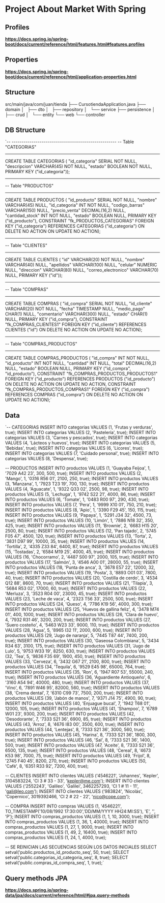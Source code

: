 # Project About Market With Spring

## Profiles
**https://docs.spring.io/spring-boot/docs/current/reference/html/features.html#features.profiles**

## Properties
**https://docs.spring.io/spring-boot/docs/current/reference/html/application-properties.html**

## Structure

src/main/java/com/juan/tienda
├── CursotiendaApplication.java
├── domain
│   ├── dto
│   ├── repository
│   └── service
├── persistence
│   ├── crud
│   └── entity
└── web
    └── controller

## DB Structure

`-- -----------------------------------------------------
-- Table "CATEGORIAS"
-- -----------------------------------------------------
CREATE TABLE  CATEGORIAS (
  "id_categoria" SERIAL NOT NULL,
  "descripcion" VARCHAR(45) NOT NULL,
  "estado" BOOLEAN NOT NULL,
  PRIMARY KEY ("id_categoria"));


-- -----------------------------------------------------
-- Table "PRODUCTOS"
-- -----------------------------------------------------
CREATE TABLE  PRODUCTOS (
  "id_producto" SERIAL NOT NULL,
  "nombre" VARCHAR(45) NULL,
  "id_categoria" INT NOT NULL,
  "codigo_barras" VARCHAR(150) NULL,
  "precio_venta" DECIMAL(16,2) NULL,
  "cantidad_stock" INT NOT NULL,
  "estado" BOOLEAN NULL,
  PRIMARY KEY ("id_producto"),
  CONSTRAINT "fk_PRODUCTOS_CATEGORIAS"
    FOREIGN KEY ("id_categoria")
    REFERENCES CATEGORIAS ("id_categoria")
    ON DELETE NO ACTION
    ON UPDATE NO ACTION);


-- -----------------------------------------------------
-- Table "CLIENTES"
-- -----------------------------------------------------
CREATE TABLE  CLIENTES (
  "id" VARCHAR(20) NOT NULL,
  "nombre" VARCHAR(40) NULL,
  "apellidos" VARCHAR(100) NULL,
  "celular" NUMERIC NULL,
  "direccion" VARCHAR(80) NULL,
  "correo_electronico" VARCHAR(70) NULL,
  PRIMARY KEY ("id"));


-- -----------------------------------------------------
-- Table "COMPRAS"
-- -----------------------------------------------------
CREATE TABLE  COMPRAS (
  "id_compra" SERIAL NOT NULL,
  "id_cliente" VARCHAR(20) NOT NULL,
  "fecha" TIMESTAMP NULL,
  "medio_pago" CHAR(1) NULL,
  "comentario" VARCHAR(300) NULL,
  "estado" CHAR(1) NULL,
  PRIMARY KEY ("id_compra"),
  CONSTRAINT "fk_COMPRAS_CLIENTES1"
    FOREIGN KEY ("id_cliente")
    REFERENCES CLIENTES ("id")
    ON DELETE NO ACTION
    ON UPDATE NO ACTION);


-- -----------------------------------------------------
-- Table "COMPRAS_PRODUCTOS"
-- -----------------------------------------------------
CREATE TABLE  COMPRAS_PRODUCTOS (
  "id_compra" INT NOT NULL,
  "id_producto" INT NOT NULL,
  "cantidad" INT NULL,
  "total" DECIMAL(16,2) NULL,
  "estado" BOOLEAN NULL,
  PRIMARY KEY ("id_compra", "id_producto"),
  CONSTRAINT "fk_COMPRAS_PRODUCTOS_PRODUCTOS1"
    FOREIGN KEY ("id_producto")
    REFERENCES PRODUCTOS ("id_producto")
    ON DELETE NO ACTION
    ON UPDATE NO ACTION,
  CONSTRAINT "fk_COMPRAS_PRODUCTOS_COMPRAS1"
    FOREIGN KEY ("id_compra")
    REFERENCES COMPRAS ("id_compra")
    ON DELETE NO ACTION
    ON UPDATE NO ACTION);`

## Data
`-- CATEGORIAS
INSERT INTO categorias VALUES (1, 'Frutas y verduras', true);
INSERT INTO categorias VALUES (2, 'Pastelería', true);
INSERT INTO categorias VALUES (3, 'Carnes y pescados', true);
INSERT INTO categorias VALUES (4, 'Lácteos y huevos', true);
INSERT INTO categorias VALUES (5, 'Bebidas', true);
INSERT INTO categorias VALUES (6, 'Licores', true);
INSERT INTO categorias VALUES (7, 'Cuidado personal', true);
INSERT INTO categorias VALUES (8, 'Despensa', true);

-- PRODUCTOS
INSERT INTO productos VALUES (1, 'Guayaba Feijoa', 1, '7029 A42 23', 300, 500, true);
INSERT INTO productos VALUES (2, 'Mango', 1, '0316 R56 01', 2100, 250, true);
INSERT INTO productos VALUES (3, 'Manzana', 1, '7923 T23 19', 700, 130, true);
INSERT INTO productos VALUES (4, 'Aguacate', 1, '9322 Q33 02', 2500, 98, true);
INSERT INTO productos VALUES (5, 'Lechuga', 1, '9742 S22 21', 4000, 86, true);
INSERT INTO productos VALUES (6, 'Tomate', 1, '0483 R00 97', 290, 430, true);
INSERT INTO productos VALUES (7, 'Pera', 1, '9999 X10 01', 750, 210, true);
INSERT INTO productos VALUES (8, 'Apio', 1, '3390 F29 45', 150, 115, true);
INSERT INTO productos VALUES (9, 'Papaya', 1, '5291 J34 32', 4500, 73, true);
INSERT INTO productos VALUES (10, 'Limón', 1, '7886 N18 32', 350, 425, true);
INSERT INTO productos VALUES (11, 'Brownie', 2, '6683 H15 20', 2500, 80, true);
INSERT INTO productos VALUES (12, 'Pan tajado', 2, '5745 F05 47', 4500, 120, true);
INSERT INTO productos VALUES (13, 'Torta', 2, '3831 D97 99', 10000, 35, true);
INSERT INTO productos VALUES (14, 'Tortilla', 2, '4335 Z33 84', 6400, 87, true);
INSERT INTO productos VALUES (15, 'Tostadas', 2, '6584 M19 25', 4000, 45, true);
INSERT INTO productos VALUES (16, 'Chocorramo', 2, '4487 S00 97', 2000, 105, true);
INSERT INTO productos VALUES (17, 'Salmón', 3, '4546 A00 01', 28000, 55, true);
INSERT INTO productos VALUES (18, 'Punta de anca', 3, '3678 E57 22', 12000, 32, true);
INSERT INTO productos VALUES (19, 'Posta', 3, '8893 O01 03', 7800, 40, true);
INSERT INTO productos VALUES (20, 'Costilla de cerdo', 3, '4534 Q12 88', 8600, 70, true);
INSERT INTO productos VALUES (21, 'Tilapia', 3, '5684 R53 02', 17000, 60, true);
INSERT INTO productos VALUES (22, 'Merluza', 3, '3523 R04 00', 23000, 45, true);
INSERT INTO productos VALUES (23, 'Leche de vaca', 4, '2323 T56 33', 2500, 500, true);
INSERT INTO productos VALUES (24, 'Queso', 4, '7786 K19 56', 4000, 300, true);
INSERT INTO productos VALUES (25, 'Huevos de gallina feliz', 4, '3478 M74 01', 400, 1000, true);
INSERT INTO productos VALUES (26, 'Clara de huevo', 4, '7932 R31 46', 3200, 200, true);
INSERT INTO productos VALUES (27, 'Suero costeño', 4, '5463 W23 33', 9000, 110, true);
INSERT INTO productos VALUES (28, 'Agua', 5, '8965 I32 11', 2000, 600, true);
INSERT INTO productos VALUES (29, 'Jugo de naranja', 5, '7445 T87 44', 7400, 200, true);
INSERT INTO productos VALUES (30, 'Gaseosa Colombiana', 5, '3434 R34 63', 3100, 175, true);
INSERT INTO productos VALUES (31, 'Jugo de Lulo', 5, '9753 W33 19', 8250, 630, true);
INSERT INTO productos VALUES (32, 'Tea', 5, '9836 F35 69', 1900, 450, true);
INSERT INTO productos VALUES (33, 'Cerveza', 6, '3432 G67 21', 2100, 800, true);
INSERT INTO productos VALUES (34, 'Tequila', 6, '9529 E45 98', 65000, 764, true);
INSERT INTO productos VALUES (35, 'Ron', 6, '1947 R07 53', 55000, 240, true);
INSERT INTO productos VALUES (36, 'Aguardiente Antioqueño', 6, '3160 A54 94', 40000, 480, true);
INSERT INTO productos VALUES (37, 'Vino', 6, '7891 W46 95', 82000, 560, true);
INSERT INTO productos VALUES (38, 'Crema dental', 7, '6310 C99 73', 7500, 200, true);
INSERT INTO productos VALUES (39, 'Jabón de manos', 7, '9371 J14 75', 4900, 90, true);
INSERT INTO productos VALUES (40, 'Enjuague bucal', 7, '1942 T68 01', 12000, 105, true);
INSERT INTO productos VALUES (41, 'Shampoo', 7, '6789 W01 23', 9300, 200, true);
INSERT INTO productos VALUES (42, 'Desodorante', 7, '7333 S21 36', 6900, 85, true);
INSERT INTO productos VALUES (43, 'Arroz', 8, '4676 I83 00', 3500, 600, true);
INSERT INTO productos VALUES (44, 'Lentejas', 8, '7333 S21 36', 3000, 560, true);
INSERT INTO productos VALUES (45, 'Harina', 8, '7333 S21 36', 1800, 300, true);
INSERT INTO productos VALUES (46, 'Sal', 8, '7333 S21 36', 1400, 500, true);
INSERT INTO productos VALUES (47, 'Aceite', 8, '7333 S21 36', 6500, 135, true);
INSERT INTO productos VALUES (48, 'Cereal', 8, '4673 K53 98', 7000, 75, true);
INSERT INTO productos VALUES (49, 'Frijol', 8, '2745 F40 45', 8200, 270, true);
INSERT INTO productos VALUES (50, 'Café', 8, '6351 R33 92', 7200, 400, true);

-- CLIENTES
INSERT INTO clientes VALUES ('4546221', 'Johannes', 'Kepler', 3104583224, 'Cl 3 # 33 - 33', 'kepler@me.com');
INSERT INTO clientes VALUES ('2552243', 'Galileo', 'Galilei', 3462257293, 'Cl 1 # 11 - 11', 'gali@leo.com');
INSERT INTO clientes VALUES ('983824', 'Nicolás', 'Copernico', 3019392466, 'Cl 2 # 22 - 22', 'nico@cope.com');

-- COMPRA
INSERT INTO compras VALUES (1, '4546221', TO_TIMESTAMP('10/08/1992 17:30:00','DD/MM/YYYY HH24:MI:SS'), 'E', '', 'P');
INSERT INTO compras_productos VALUES (1, 1, 10, 3000, true);
INSERT INTO compras_productos VALUES (1, 36, 1, 40000, true);
INSERT INTO compras_productos VALUES (1, 27, 1, 9000, true);
INSERT INTO compras_productos VALUES (1, 49, 2, 16400, true);
INSERT INTO compras_productos VALUES (1, 24, 1, 4000, true);

-- SE REINICIAN LAS SECUENCIAS SEGÚN LOS DATOS INICIALES
SELECT setval('public.productos_id_producto_seq', 50, true);
SELECT setval('public.categorias_id_categoria_seq', 8, true);
SELECT setval('public.compras_id_compra_seq', 1, true);`

## Query methods JPA
**https://docs.spring.io/spring-data/jpa/docs/current/reference/html/#jpa.query-methods**